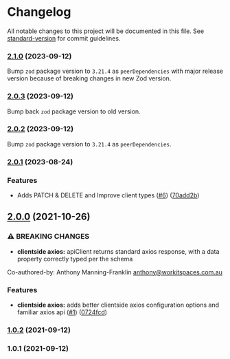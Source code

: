 # Changelog

All notable changes to this project will be documented in this file. See [standard-version](https://github.com/conventional-changelog/standard-version) for commit guidelines.

### [2.1.0](https://github.com/Skutopia-org/zod-http-schemas/compare/v2.0.3...v2.1.0) (2023-09-12)
Bump `zod` package version to `3.21.4` as `peerDependencies` with major release version because of breaking changes in new Zod version.

### [2.0.3](https://github.com/Skutopia-org/zod-http-schemas/compare/v2.0.2...v2.0.3) (2023-09-12)
Bump back `zod` package version to old version.

### [2.0.2](https://github.com/Skutopia-org/zod-http-schemas/compare/v2.0.1...v2.0.2) (2023-09-12)
Bump `zod` package version to `3.21.4` as `peerDependencies`.

### [2.0.1](https://github.com/antman261/zod-http-schemas/compare/v2.0.0...v2.0.1) (2023-08-24)


### Features

* Adds PATCH & DELETE and Improve client types ([#6](https://github.com/antman261/zod-http-schemas/issues/6)) ([70add2b](https://github.com/antman261/zod-http-schemas/commit/70add2ba1fea00c429ae2fe89b905d1659edef10))

## [2.0.0](https://github.com/antman261/zod-http-schemas/compare/v1.0.2...v2.0.0) (2021-10-26)


### ⚠ BREAKING CHANGES

* **clientside axios:** apiClient returns standard axios response, with a data property correctly typed per
the schema

Co-authored-by: Anthony Manning-Franklin <anthony@workitspaces.com.au>

### Features

* **clientside axios:** adds better clientside axios configuration options and familiar axios api ([#1](https://github.com/antman261/zod-http-schemas/issues/1)) ([0724fcd](https://github.com/antman261/zod-http-schemas/commit/0724fcdc8e785405f177b07e1c0750c3c900cc3f))

### [1.0.2](https://github.com/antman261/zod-http-schemas/compare/v1.0.1...v1.0.2) (2021-09-12)

### 1.0.1 (2021-09-12)
